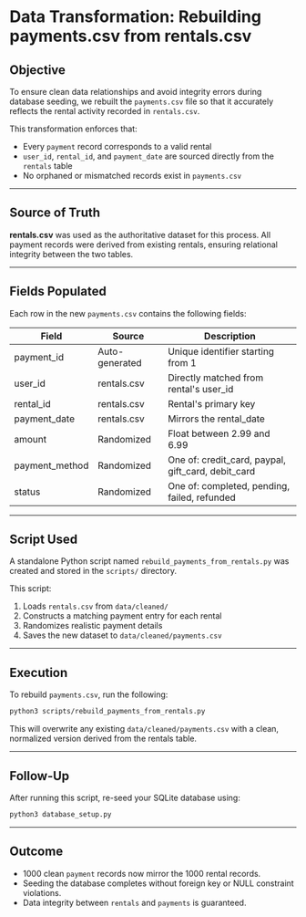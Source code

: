# Data Transformation: Rebuilding payments.csv from rentals.csv

## Objective

To ensure clean data relationships and avoid integrity errors during database seeding, we rebuilt the `payments.csv` file so that it accurately reflects the rental activity recorded in `rentals.csv`.

This transformation enforces that:
- Every `payment` record corresponds to a valid rental
- `user_id`, `rental_id`, and `payment_date` are sourced directly from the `rentals` table
- No orphaned or mismatched records exist in `payments.csv`

---

## Source of Truth

**rentals.csv** was used as the authoritative dataset for this process. All payment records were derived from existing rentals, ensuring relational integrity between the two tables.

---

## Fields Populated

Each row in the new `payments.csv` contains the following fields:

| Field           | Source           | Description                                  |
|----------------|------------------|----------------------------------------------|
| payment_id      | Auto-generated   | Unique identifier starting from 1            |
| user_id         | rentals.csv      | Directly matched from rental's user_id       |
| rental_id       | rentals.csv      | Rental's primary key                         |
| payment_date    | rentals.csv      | Mirrors the rental_date                      |
| amount          | Randomized       | Float between 2.99 and 6.99                  |
| payment_method  | Randomized       | One of: credit_card, paypal, gift_card, debit_card |
| status          | Randomized       | One of: completed, pending, failed, refunded |

---

## Script Used

A standalone Python script named `rebuild_payments_from_rentals.py` was created and stored in the `scripts/` directory.

This script:
1. Loads `rentals.csv` from `data/cleaned/`
2. Constructs a matching payment entry for each rental
3. Randomizes realistic payment details
4. Saves the new dataset to `data/cleaned/payments.csv`

---

## Execution

To rebuild `payments.csv`, run the following:

```bash
python3 scripts/rebuild_payments_from_rentals.py
````

This will overwrite any existing `data/cleaned/payments.csv` with a clean, normalized version derived from the rentals table.

---

## Follow-Up

After running this script, re-seed your SQLite database using:

```bash
python3 database_setup.py
```

---

## Outcome

* 1000 clean `payment` records now mirror the 1000 rental records.
* Seeding the database completes without foreign key or NULL constraint violations.
* Data integrity between `rentals` and `payments` is guaranteed.